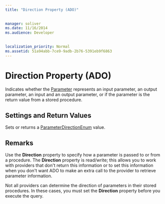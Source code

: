 ```yaml
---
title: "Direction Property (ADO)"
  
  
manager: soliver
ms.date: 11/16/2014
ms.audience: Developer
 
  
localization_priority: Normal
ms.assetid: 51a94abb-7ce9-9adb-2b76-5391eb9f6863
---
```


# Direction Property (ADO)

Indicates whether the [Parameter](parameter-object-ado.md) represents an input parameter, an output parameter, an input and an output parameter, or if the parameter is the return value from a stored procedure. 
  
## Settings and Return Values

Sets or returns a [ParameterDirectionEnum](parameterdirectionenum.md) value. 
  
## Remarks

Use the **Direction** property to specify how a parameter is passed to or from a procedure. The **Direction** property is read/write; this allows you to work with providers that don't return this information or to set this information when you don't want ADO to make an extra call to the provider to retrieve parameter information. 
  
Not all providers can determine the direction of parameters in their stored procedures. In these cases, you must set the **Direction** property before you execute the query. 
  

